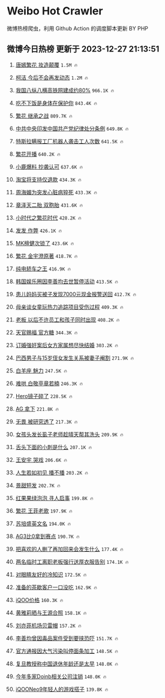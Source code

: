 # Weibo Hot Crawler 



微博热榜爬虫，利用 Github Action 的调度脚本更新 BY PHP 


## 微博今日热榜 更新于 2023-12-27 21:13:51 
1. [唐嫣繁花 妆造颠覆](https://s.weibo.com/weibo?q=%E5%94%90%E5%AB%A3%E7%B9%81%E8%8A%B1%20%E5%A6%86%E9%80%A0%E9%A2%A0%E8%A6%86&t=31&band_rank=1&Refer=top) `1.5M 🔥` 

1. [柯洁 今后不会再发动态](https://s.weibo.com/weibo?q=%E6%9F%AF%E6%B4%81%20%E4%BB%8A%E5%90%8E%E4%B8%8D%E4%BC%9A%E5%86%8D%E5%8F%91%E5%8A%A8%E6%80%81&t=31&band_rank=2&Refer=top) `1.2M 🔥` 

1. [我国八纵八横高铁网建成约80%](https://s.weibo.com/weibo?q=%23%E6%88%91%E5%9B%BD%E5%85%AB%E7%BA%B5%E5%85%AB%E6%A8%AA%E9%AB%98%E9%93%81%E7%BD%91%E5%BB%BA%E6%88%90%E7%BA%A680%25%23&t=31&band_rank=3&Refer=top) `966.1K 🔥` 

1. [吃不下饭是身体在保护你](https://s.weibo.com/weibo?q=%E5%90%83%E4%B8%8D%E4%B8%8B%E9%A5%AD%E6%98%AF%E8%BA%AB%E4%BD%93%E5%9C%A8%E4%BF%9D%E6%8A%A4%E4%BD%A0&t=31&band_rank=4&Refer=top) `843.4K 🔥` 

1. [繁花 继承之战](https://s.weibo.com/weibo?q=%E7%B9%81%E8%8A%B1%20%E7%BB%A7%E6%89%BF%E4%B9%8B%E6%88%98&t=31&band_rank=5&Refer=top) `809.7K 🔥` 

1. [中共中央印发中国共产党纪律处分条例](https://s.weibo.com/weibo?q=%23%E4%B8%AD%E5%85%B1%E4%B8%AD%E5%A4%AE%E5%8D%B0%E5%8F%91%E4%B8%AD%E5%9B%BD%E5%85%B1%E4%BA%A7%E5%85%9A%E7%BA%AA%E5%BE%8B%E5%A4%84%E5%88%86%E6%9D%A1%E4%BE%8B%23&t=31&band_rank=6&Refer=top) `649.8K 🔥` 

1. [特斯拉瞒报工厂机器人袭击工人次数](https://s.weibo.com/weibo?q=%23%E7%89%B9%E6%96%AF%E6%8B%89%E7%9E%92%E6%8A%A5%E5%B7%A5%E5%8E%82%E6%9C%BA%E5%99%A8%E4%BA%BA%E8%A2%AD%E5%87%BB%E5%B7%A5%E4%BA%BA%E6%AC%A1%E6%95%B0%23&t=31&band_rank=7&Refer=top) `641.5K 🔥` 

1. [繁花开播](https://s.weibo.com/weibo?q=%E7%B9%81%E8%8A%B1%E5%BC%80%E6%92%AD&t=31&band_rank=8&Refer=top) `640.2K 🔥` 

1. [小鹿爆料 抄袭认可](https://s.weibo.com/weibo?q=%E5%B0%8F%E9%B9%BF%E7%88%86%E6%96%99%20%E6%8A%84%E8%A2%AD%E8%AE%A4%E5%8F%AF&t=31&band_rank=9&Refer=top) `637.6K 🔥` 

1. [淘宝将支持仅退款](https://s.weibo.com/weibo?q=%23%E6%B7%98%E5%AE%9D%E5%B0%86%E6%94%AF%E6%8C%81%E4%BB%85%E9%80%80%E6%AC%BE%23&t=31&band_rank=10&Refer=top) `434.3K 🔥` 

1. [周海媚为突发心脏病猝死](https://s.weibo.com/weibo?q=%23%E5%91%A8%E6%B5%B7%E5%AA%9A%E4%B8%BA%E7%AA%81%E5%8F%91%E5%BF%83%E8%84%8F%E7%97%85%E7%8C%9D%E6%AD%BB%23&t=31&band_rank=11&Refer=top) `433.3K 🔥` 

1. [章泽天二胎 双胞胎](https://s.weibo.com/weibo?q=%E7%AB%A0%E6%B3%BD%E5%A4%A9%E4%BA%8C%E8%83%8E%20%E5%8F%8C%E8%83%9E%E8%83%8E&t=31&band_rank=12&Refer=top) `431.6K 🔥` 

1. [小时代之繁花时代](https://s.weibo.com/weibo?q=%E5%B0%8F%E6%97%B6%E4%BB%A3%E4%B9%8B%E7%B9%81%E8%8A%B1%E6%97%B6%E4%BB%A3&t=31&band_rank=13&Refer=top) `428.2K 🔥` 

1. [发发 作弊](https://s.weibo.com/weibo?q=%E5%8F%91%E5%8F%91%20%E4%BD%9C%E5%BC%8A&t=31&band_rank=14&Refer=top) `426.1K 🔥` 

1. [MK檀健次锁了](https://s.weibo.com/weibo?q=%23MK%E6%AA%80%E5%81%A5%E6%AC%A1%E9%94%81%E4%BA%86%23&t=31&band_rank=15&Refer=top) `423.6K 🔥` 

1. [繁花 金宇澄原著](https://s.weibo.com/weibo?q=%E7%B9%81%E8%8A%B1%20%E9%87%91%E5%AE%87%E6%BE%84%E5%8E%9F%E8%91%97&t=31&band_rank=16&Refer=top) `418.7K 🔥` 

1. [纯电轿车之王](https://s.weibo.com/weibo?q=%23%E7%BA%AF%E7%94%B5%E8%BD%BF%E8%BD%A6%E4%B9%8B%E7%8E%8B%23&t=31&band_rank=17&Refer=top) `416.9K 🔥` 

1. [韩国娱乐圈因李善均去世暂停活动](https://s.weibo.com/weibo?q=%23%E9%9F%A9%E5%9B%BD%E5%A8%B1%E4%B9%90%E5%9C%88%E5%9B%A0%E6%9D%8E%E5%96%84%E5%9D%87%E5%8E%BB%E4%B8%96%E6%9A%82%E5%81%9C%E6%B4%BB%E5%8A%A8%23&t=31&band_rank=18&Refer=top) `413.5K 🔥` 

1. [患儿妈妈买被子发现7000元现金报警送回](https://s.weibo.com/weibo?q=%23%E6%82%A3%E5%84%BF%E5%A6%88%E5%A6%88%E4%B9%B0%E8%A2%AB%E5%AD%90%E5%8F%91%E7%8E%B07000%E5%85%83%E7%8E%B0%E9%87%91%E6%8A%A5%E8%AD%A6%E9%80%81%E5%9B%9E%23&t=31&band_rank=19&Refer=top) `412.7K 🔥` 

1. [母亲谈女童玩热力追踪项目受伤过程](https://s.weibo.com/weibo?q=%23%E6%AF%8D%E4%BA%B2%E8%B0%88%E5%A5%B3%E7%AB%A5%E7%8E%A9%E7%83%AD%E5%8A%9B%E8%BF%BD%E8%B8%AA%E9%A1%B9%E7%9B%AE%E5%8F%97%E4%BC%A4%E8%BF%87%E7%A8%8B%23&t=31&band_rank=20&Refer=top) `409.3K 🔥` 

1. [老板 以后不许员工和孩子同时出现](https://s.weibo.com/weibo?q=%E8%80%81%E6%9D%BF%20%E4%BB%A5%E5%90%8E%E4%B8%8D%E8%AE%B8%E5%91%98%E5%B7%A5%E5%92%8C%E5%AD%A9%E5%AD%90%E5%90%8C%E6%97%B6%E5%87%BA%E7%8E%B0&t=31&band_rank=21&Refer=top) `408.2K 🔥` 

1. [天官赐福 官方糖](https://s.weibo.com/weibo?q=%E5%A4%A9%E5%AE%98%E8%B5%90%E7%A6%8F%20%E5%AE%98%E6%96%B9%E7%B3%96&t=31&band_rank=22&Refer=top) `344.3K 🔥` 

1. [订婚强奸案后女方家属想尽快结婚](https://s.weibo.com/weibo?q=%23%E8%AE%A2%E5%A9%9A%E5%BC%BA%E5%A5%B8%E6%A1%88%E5%90%8E%E5%A5%B3%E6%96%B9%E5%AE%B6%E5%B1%9E%E6%83%B3%E5%B0%BD%E5%BF%AB%E7%BB%93%E5%A9%9A%23&t=31&band_rank=23&Refer=top) `303.2K 🔥` 

1. [巴西男子与15岁侄女发生关系被妻子阉割](https://s.weibo.com/weibo?q=%23%E5%B7%B4%E8%A5%BF%E7%94%B7%E5%AD%90%E4%B8%8E15%E5%B2%81%E4%BE%84%E5%A5%B3%E5%8F%91%E7%94%9F%E5%85%B3%E7%B3%BB%E8%A2%AB%E5%A6%BB%E5%AD%90%E9%98%89%E5%89%B2%23&t=31&band_rank=24&Refer=top) `271.9K 🔥` 

1. [白羊座 魅力](https://s.weibo.com/weibo?q=%E7%99%BD%E7%BE%8A%E5%BA%A7%20%E9%AD%85%E5%8A%9B&t=31&band_rank=25&Refer=top) `247.5K 🔥` 

1. [难哄 白敬亭章若楠](https://s.weibo.com/weibo?q=%E9%9A%BE%E5%93%84%20%E7%99%BD%E6%95%AC%E4%BA%AD%E7%AB%A0%E8%8B%A5%E6%A5%A0&t=31&band_rank=26&Refer=top) `246.3K 🔥` 

1. [Hero镜子碎了](https://s.weibo.com/weibo?q=%23Hero%E9%95%9C%E5%AD%90%E7%A2%8E%E4%BA%86%23&t=31&band_rank=27&Refer=top) `228.5K 🔥` 

1. [AG 拿下](https://s.weibo.com/weibo?q=AG%20%E6%8B%BF%E4%B8%8B&t=31&band_rank=28&Refer=top) `221.8K 🔥` 

1. [无畏 被研究透了](https://s.weibo.com/weibo?q=%E6%97%A0%E7%95%8F%20%E8%A2%AB%E7%A0%94%E7%A9%B6%E9%80%8F%E4%BA%86&t=31&band_rank=29&Refer=top) `217.3K 🔥` 

1. [女孩头发长虱子老师趁晴天帮其洗头](https://s.weibo.com/weibo?q=%23%E5%A5%B3%E5%AD%A9%E5%A4%B4%E5%8F%91%E9%95%BF%E8%99%B1%E5%AD%90%E8%80%81%E5%B8%88%E8%B6%81%E6%99%B4%E5%A4%A9%E5%B8%AE%E5%85%B6%E6%B4%97%E5%A4%B4%23&t=31&band_rank=30&Refer=top) `209.9K 🔥` 

1. [舌头下面的小刺是什么](https://s.weibo.com/weibo?q=%E8%88%8C%E5%A4%B4%E4%B8%8B%E9%9D%A2%E7%9A%84%E5%B0%8F%E5%88%BA%E6%98%AF%E4%BB%80%E4%B9%88&t=31&band_rank=31&Refer=top) `207.1K 🔥` 

1. [王安宇 哭戏](https://s.weibo.com/weibo?q=%E7%8E%8B%E5%AE%89%E5%AE%87%20%E5%93%AD%E6%88%8F&t=31&band_rank=32&Refer=top) `206.6K 🔥` 

1. [人生若如初见 播不播](https://s.weibo.com/weibo?q=%E4%BA%BA%E7%94%9F%E8%8B%A5%E5%A6%82%E5%88%9D%E8%A7%81%20%E6%92%AD%E4%B8%8D%E6%92%AD&t=31&band_rank=33&Refer=top) `203.2K 🔥` 

1. [景甜短发](https://s.weibo.com/weibo?q=%E6%99%AF%E7%94%9C%E7%9F%AD%E5%8F%91&t=31&band_rank=34&Refer=top) `202.7K 🔥` 

1. [红果果绿泡泡 寻人启事](https://s.weibo.com/weibo?q=%E7%BA%A2%E6%9E%9C%E6%9E%9C%E7%BB%BF%E6%B3%A1%E6%B3%A1%20%E5%AF%BB%E4%BA%BA%E5%90%AF%E4%BA%8B&t=31&band_rank=35&Refer=top) `199.8K 🔥` 

1. [繁花 王菲老歌](https://s.weibo.com/weibo?q=%E7%B9%81%E8%8A%B1%20%E7%8E%8B%E8%8F%B2%E8%80%81%E6%AD%8C&t=31&band_rank=36&Refer=top) `197.9K 🔥` 

1. [苏培盛英文名](https://s.weibo.com/weibo?q=%E8%8B%8F%E5%9F%B9%E7%9B%9B%E8%8B%B1%E6%96%87%E5%90%8D&t=31&band_rank=37&Refer=top) `194.0K 🔥` 

1. [AG3比0拿到赛点](https://s.weibo.com/weibo?q=%23AG3%E6%AF%940%E6%8B%BF%E5%88%B0%E8%B5%9B%E7%82%B9%23&t=31&band_rank=38&Refer=top) `190.7K 🔥` 

1. [把喜欢的人删了再加回来会发生什么](https://s.weibo.com/weibo?q=%23%E6%8A%8A%E5%96%9C%E6%AC%A2%E7%9A%84%E4%BA%BA%E5%88%A0%E4%BA%86%E5%86%8D%E5%8A%A0%E5%9B%9E%E6%9D%A5%E4%BC%9A%E5%8F%91%E7%94%9F%E4%BB%80%E4%B9%88%23&t=31&band_rank=39&Refer=top) `177.4K 🔥` 

1. [两名临时工离职老板强行送厚衣服告别](https://s.weibo.com/weibo?q=%23%E4%B8%A4%E5%90%8D%E4%B8%B4%E6%97%B6%E5%B7%A5%E7%A6%BB%E8%81%8C%E8%80%81%E6%9D%BF%E5%BC%BA%E8%A1%8C%E9%80%81%E5%8E%9A%E8%A1%A3%E6%9C%8D%E5%91%8A%E5%88%AB%23&t=31&band_rank=40&Refer=top) `174.1K 🔥` 

1. [对眼睛友好的冷知识](https://s.weibo.com/weibo?q=%E5%AF%B9%E7%9C%BC%E7%9D%9B%E5%8F%8B%E5%A5%BD%E7%9A%84%E5%86%B7%E7%9F%A5%E8%AF%86&t=31&band_rank=41&Refer=top) `172.5K 🔥` 

1. [准备的茶歇客户一口没吃](https://s.weibo.com/weibo?q=%E5%87%86%E5%A4%87%E7%9A%84%E8%8C%B6%E6%AD%87%E5%AE%A2%E6%88%B7%E4%B8%80%E5%8F%A3%E6%B2%A1%E5%90%83&t=31&band_rank=42&Refer=top) `162.9K 🔥` 

1. [iQOO价格](https://s.weibo.com/weibo?q=iQOO%E4%BB%B7%E6%A0%BC&t=31&band_rank=43&Refer=top) `160.3K 🔥` 

1. [黄雅莉晒与王源合照](https://s.weibo.com/weibo?q=%E9%BB%84%E9%9B%85%E8%8E%89%E6%99%92%E4%B8%8E%E7%8E%8B%E6%BA%90%E5%90%88%E7%85%A7&t=31&band_rank=44&Refer=top) `158.1K 🔥` 

1. [刘亦菲机场贝雷帽](https://s.weibo.com/weibo?q=%E5%88%98%E4%BA%A6%E8%8F%B2%E6%9C%BA%E5%9C%BA%E8%B4%9D%E9%9B%B7%E5%B8%BD&t=31&band_rank=45&Refer=top) `157.2K 🔥` 

1. [李善均曾因毒品案件受到要挟恐吓](https://s.weibo.com/weibo?q=%23%E6%9D%8E%E5%96%84%E5%9D%87%E6%9B%BE%E5%9B%A0%E6%AF%92%E5%93%81%E6%A1%88%E4%BB%B6%E5%8F%97%E5%88%B0%E8%A6%81%E6%8C%9F%E6%81%90%E5%90%93%23&t=31&band_rank=46&Refer=top) `151.7K 🔥` 

1. [官方通报因大气污染叫停面条加工](https://s.weibo.com/weibo?q=%23%E5%AE%98%E6%96%B9%E9%80%9A%E6%8A%A5%E5%9B%A0%E5%A4%A7%E6%B0%94%E6%B1%A1%E6%9F%93%E5%8F%AB%E5%81%9C%E9%9D%A2%E6%9D%A1%E5%8A%A0%E5%B7%A5%23&t=31&band_rank=47&Refer=top) `148.5K 🔥` 

1. [复旦教授称中国退休年龄还是太早](https://s.weibo.com/weibo?q=%23%E5%A4%8D%E6%97%A6%E6%95%99%E6%8E%88%E7%A7%B0%E4%B8%AD%E5%9B%BD%E9%80%80%E4%BC%91%E5%B9%B4%E9%BE%84%E8%BF%98%E6%98%AF%E5%A4%AA%E6%97%A9%23&t=31&band_rank=48&Refer=top) `148.0K 🔥` 

1. [今年多家Doinb相关公司注销](https://s.weibo.com/weibo?q=%23%E4%BB%8A%E5%B9%B4%E5%A4%9A%E5%AE%B6Doinb%E7%9B%B8%E5%85%B3%E5%85%AC%E5%8F%B8%E6%B3%A8%E9%94%80%23&t=31&band_rank=49&Refer=top) `148.0K 🔥` 

1. [iQOONeo9年轻人的游戏搭子](https://s.weibo.com/weibo?q=%23iQOONeo9%E5%B9%B4%E8%BD%BB%E4%BA%BA%E7%9A%84%E6%B8%B8%E6%88%8F%E6%90%AD%E5%AD%90%23&t=31&band_rank=50&Refer=top) `139.8K 🔥` 

